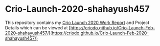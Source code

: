 # Crio-Launch-2020-shahayush457
This repository contains my [Crio Launch 2020 Work Report](https://crio.do/launch/) and Project Details which can be viewed at
[https://criodo.github.io/Crio-Launch-Feb-2020-shahayush457/](https://criodo.github.io/Crio-Launch-Feb-2020-shahayush457/)
